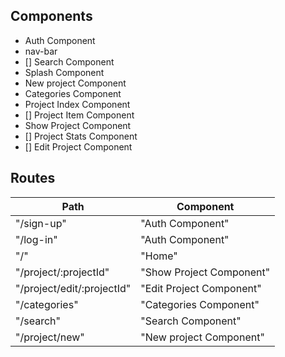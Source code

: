 ## Components

- Auth Component
- nav-bar
- [] Search Component
-  Splash Component
-  New project Component
-  Categories Component
-  Project Index Component
- [] Project Item Component
-  Show Project Component
- [] Project Stats Component
- [] Edit Project Component

## Routes

|Path                         | Component                     |
|-----------------------------|-------------------------------|
| "/sign-up"                  | "Auth Component"              |
| "/log-in"                   | "Auth Component"              |
| "/"                         | "Home"                        |
| "/project/:projectId"       | "Show Project Component"      |
| "/project/edit/:projectId"  | "Edit Project Component"      |
| "/categories"               | "Categories Component"        |
| "/search"                   | "Search Component"            |
| "/project/new"	            | "New project Component"       |
